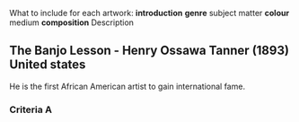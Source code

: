 What to include for each artwork:
**introduction**
**genre**
subject matter
**colour** 
medium
**composition**
Description
## The Banjo Lesson - Henry Ossawa Tanner (1893) United states
He is the first African American artist to gain international fame. 
### Criteria A
